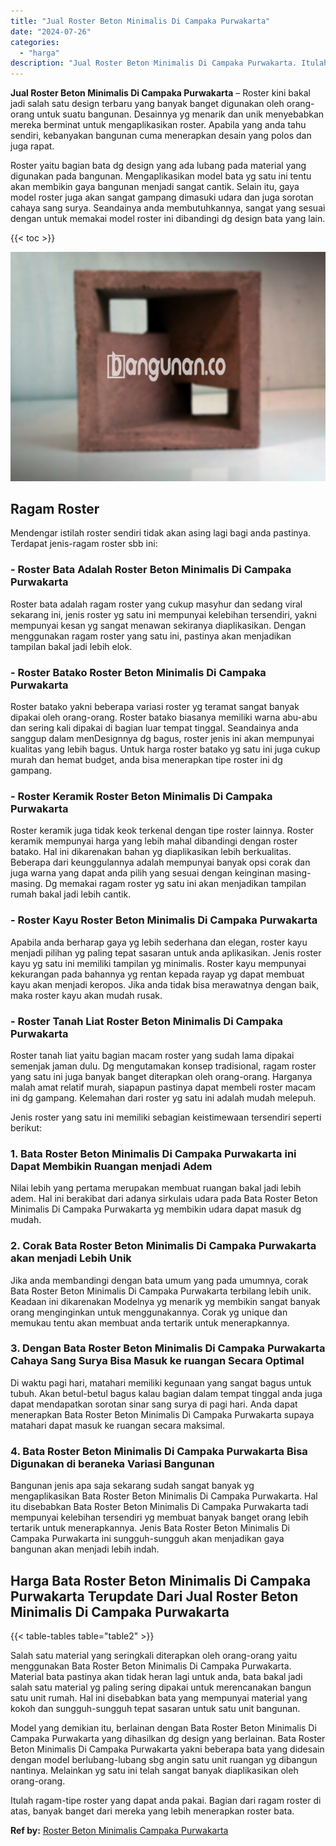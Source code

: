 ```yaml
---
title: "Jual Roster Beton Minimalis Di Campaka Purwakarta"
date: "2024-07-26"
categories: 
  - "harga"
description: "Jual Roster Beton Minimalis Di Campaka Purwakarta. Itulah ragam-tipe roster yang dapat anda pakai. Bagian dari ragam roster di atas, banyak banget dari merek..."
---
```


**Jual Roster Beton Minimalis Di Campaka Purwakarta** – Roster kini bakal jadi salah satu design terbaru yang banyak banget digunakan oleh orang-orang untuk suatu bangunan. Desainnya yg menarik dan unik menyebabkan mereka berminat untuk mengaplikasikan roster. Apabila yang anda tahu sendiri, kebanyakan bangunan cuma menerapkan desain yang polos dan juga rapat.

Roster yaitu bagian bata dg design yang ada lubang pada material yang digunakan pada bangunan. Mengaplikasikan model bata yg satu ini tentu akan membikin gaya bangunan menjadi sangat cantik. Selain itu, gaya model roster juga akan sangat gampang dimasuki udara dan juga sorotan cahaya sang surya. Seandainya anda membutuhkannya, sangat yang sesuai dengan untuk memakai model roster ini dibandingi dg design bata yang lain.

{{< toc >}}

![Jual Roster Beton Minimalis Di Campaka Purwakarta](/images/bata-roster-minimalis-31.png)

## Ragam Roster

Mendengar istilah roster sendiri tidak akan asing lagi bagi anda pastinya. Terdapat jenis-ragam roster sbb ini:

### \- Roster Bata Adalah Roster Beton Minimalis Di Campaka Purwakarta

Roster bata adalah ragam roster yang cukup masyhur dan sedang viral sekarang ini, jenis roster yg satu ini mempunyai kelebihan tersendiri, yakni mempunyai kesan yg sangat menawan sekiranya diaplikasikan. Dengan menggunakan ragam roster yang satu ini, pastinya akan menjadikan tampilan bakal jadi lebih elok.

### \- Roster Batako Roster Beton Minimalis Di Campaka Purwakarta

Roster batako yakni beberapa variasi roster yg teramat sangat banyak dipakai oleh orang-orang. Roster batako biasanya memiliki warna abu-abu dan sering kali dipakai di bagian luar tempat tinggal. Seandainya anda sanggup dalam menDesignnya dg bagus, roster jenis ini akan mempunyai kualitas yang lebih bagus. Untuk harga roster batako yg satu ini juga cukup murah dan hemat budget, anda bisa menerapkan tipe roster ini dg gampang.

### \- Roster Keramik Roster Beton Minimalis Di Campaka Purwakarta

Roster keramik juga tidak keok terkenal dengan tipe roster lainnya. Roster keramik mempunyai harga yang lebih mahal dibandingi dengan roster batako. Hal ini dikarenakan bahan yg diaplikasikan lebih berkualitas. Beberapa dari keunggulannya adalah mempunyai banyak opsi corak dan juga warna yang dapat anda pilih yang sesuai dengan keinginan masing-masing. Dg memakai ragam roster yg satu ini akan menjadikan tampilan rumah bakal jadi lebih cantik.

### \- Roster Kayu Roster Beton Minimalis Di Campaka Purwakarta

Apabila anda berharap gaya yg lebih sederhana dan elegan, roster kayu menjadi pilihan yg paling tepat sasaran untuk anda aplikasikan. Jenis roster kayu yg satu ini memiliki tampilan yg minimalis. Roster kayu mempunyai kekurangan pada bahannya yg rentan kepada rayap yg dapat membuat kayu akan menjadi keropos. Jika anda tidak bisa merawatnya dengan baik, maka roster kayu akan mudah rusak.

### \- Roster Tanah Liat Roster Beton Minimalis Di Campaka Purwakarta

Roster tanah liat yaitu bagian macam roster yang sudah lama dipakai semenjak jaman dulu. Dg mengutamakan konsep tradisional, ragam roster yang satu ini juga banyak banget diterapkan oleh orang-orang. Harganya malah amat relatif murah, siapapun pastinya dapat membeli roster macam ini dg gampang. Kelemahan dari roster yg satu ini adalah mudah melepuh.

Jenis roster yang satu ini memiliki sebagian keistimewaan tersendiri seperti berikut:

### 1\. Bata Roster Beton Minimalis Di Campaka Purwakarta ini Dapat Membikin Ruangan menjadi Adem

Nilai lebih yang pertama merupakan membuat ruangan bakal jadi lebih adem. Hal ini berakibat dari adanya sirkulais udara pada Bata Roster Beton Minimalis Di Campaka Purwakarta yg membikin udara dapat masuk dg mudah.

### 2\. Corak Bata Roster Beton Minimalis Di Campaka Purwakarta akan menjadi Lebih Unik

Jika anda membandingi dengan bata umum yang pada umumnya, corak Bata Roster Beton Minimalis Di Campaka Purwakarta terbilang lebih unik. Keadaan ini dikarenakan Modelnya yg menarik yg membikin sangat banyak orang menginginkan untuk menggunakannya. Corak yg unique dan memukau tentu akan membuat anda tertarik untuk menerapkannya.

### 3\. Dengan Bata Roster Beton Minimalis Di Campaka Purwakarta Cahaya Sang Surya Bisa Masuk ke ruangan Secara Optimal

Di waktu pagi hari, matahari memiliki kegunaan yang sangat bagus untuk tubuh. Akan betul-betul bagus kalau bagian dalam tempat tinggal anda juga dapat mendapatkan sorotan sinar sang surya di pagi hari. Anda dapat menerapkan Bata Roster Beton Minimalis Di Campaka Purwakarta supaya matahari dapat masuk ke ruangan secara maksimal.

### 4\. Bata Roster Beton Minimalis Di Campaka Purwakarta Bisa Digunakan di beraneka Variasi Bangunan

Bangunan jenis apa saja sekarang sudah sangat banyak yg mengaplikasikan Bata Roster Beton Minimalis Di Campaka Purwakarta. Hal itu disebabkan Bata Roster Beton Minimalis Di Campaka Purwakarta tadi mempunyai kelebihan tersendiri yg membuat banyak banget orang lebih tertarik untuk menerapkannya. Jenis Bata Roster Beton Minimalis Di Campaka Purwakarta ini sungguh-sungguh akan menjadikan gaya bangunan akan menjadi lebih indah.

## Harga Bata Roster Beton Minimalis Di Campaka Purwakarta Terupdate Dari Jual Roster Beton Minimalis Di Campaka Purwakarta

{{< table-tables table="table2" >}}

Salah satu material yang seringkali diterapkan oleh orang-orang yaitu menggunakan Bata Roster Beton Minimalis Di Campaka Purwakarta. Material bata pastinya akan tidak heran lagi untuk anda, bata bakal jadi salah satu material yg paling sering dipakai untuk merencanakan bangun satu unit rumah. Hal ini disebabkan bata yang mempunyai material yang kokoh dan sungguh-sungguh tepat sasaran untuk satu unit bangunan.

Model yang demikian itu, berlainan dengan Bata Roster Beton Minimalis Di Campaka Purwakarta yang dihasilkan dg design yang berlainan. Bata Roster Beton Minimalis Di Campaka Purwakarta yakni beberapa bata yang didesain dengan model berlubang-lubang sbg angin satu unit ruangan yg dibangun nantinya. Melainkan yg satu ini telah sangat banyak diaplikasikan oleh orang-orang.

Itulah ragam-tipe roster yang dapat anda pakai. Bagian dari ragam roster di atas, banyak banget dari mereka yang lebih menerapkan roster bata.

**Ref by:** [Roster Beton Minimalis Campaka Purwakarta](https://id.wikipedia.org/wiki/Roster)
